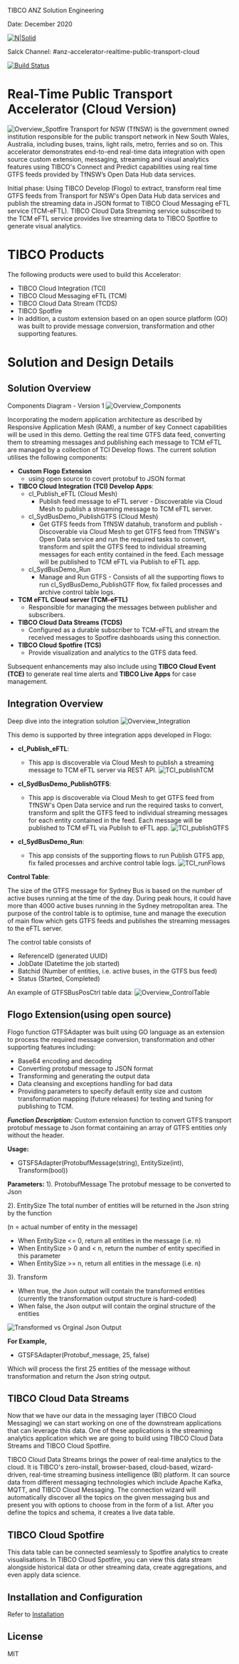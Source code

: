 
TIBCO ANZ Solution Engineering

Date: December 2020

[![N|Solid](https://docs.tibco.com/pub/businessevents-standard/5.4.0/doc/html/static/logo.png)](https://tibco.com)

Salck Channel: #anz-accelerator-realtime-public-transport-cloud

[![Build Status](https://travis-ci.org/joemccann/dillinger.svg?branch=master)](https://github.com/tibco-anz/gtfsSydBusAccelerator)

# Real-Time Public Transport Accelerator (Cloud Version)
![Overview_Spotfire](./images/Overview_Spotfire.png)
Transport for NSW (TfNSW) is the government owned institution responsible for the public transport network in New South Wales, Australia, including buses, trains, light rails, metro, ferries and so on. This accelerator demonstrates end-to-end real-time data integration with open source custom extension, messaging, streaming and visual analytics features using TIBCO's Connect and Predict capabilities using real time GTFS feeds provided by TfNSW’s Open Data Hub data services.

Initial phase:
Using TIBCO Develop (Flogo) to extract, transform real time GTFS feeds from Transport for NSW's Open Data Hub data services and publish the streaming data in JSON format to TIBCO Cloud Messaging eFTL service (TCM-eFTL). TIBCO Cloud Data Streaming service subscribed to the TCM eFTL service provides live streaming data to TIBCO Spotfire to generate visual analytics.

# TIBCO Products
The following products were used to build this Accelerator: 
  - TIBCO Cloud Integration (TCI)
  - TIBCO Cloud Messaging eFTL (TCM)
  - TIBCO Cloud Data Stream (TCDS)
  - TIBCO Spotfire
  - In addition, a custom extension based on an open source platform (GO) was built to provide message conversion, transformation and other supporting features.

# Solution and Design Details

## Solution Overview
Components Diagram - Version 1
![Overview_Components](./images/Overview_Components.png)

Incorporating the modern application architecture as described by Responsive Application Mesh (RAM), a number of key Connect capabilities will be used in this demo. Getting the real time GTFS data feed, converting them to streaming messages and publishing each message to TCM eFTL are managed by a collection of TCI Develop flows. The current solution utilises the following components:


  - **Custom Flogo Extension**
    - using open source to covert protobuf to JSON format
  - **TIBCO Cloud Integration (TCI) Develop Apps**:
    - cl_Publish_eFTL (Cloud Mesh)
      - Publish feed message to eFTL server - Discoverable via Cloud Mesh to publish a streaming message to TCM eFTL server.
    - cl_SydBusDemo_PublishGTFS (Cloud Mesh)
      - Get GTFS feeds from TfNSW datahub, transform and publish - Discoverable via Cloud Mesh to get GTFS feed from TfNSW's Open Data service and run the required tasks to convert, transform and split the GTFS feed to individual streaming messages for each entity contained in the feed. Each message will be published to TCM eFTL via Publish to eFTL app.
    - cl_SydBusDemo_Run
      - Manage and Run GTFS - Consists of all the supporting flows to  run cl_SydBusDemo_PublishGTF flow, fix failed processes and archive control table logs.
  - **TCM eFTL Cloud server (TCM-eFTL)**
    - Responsible for managing the messages between publisher and subscribers.
  - **TIBCO Cloud Data Streams (TCDS)**
    - Configured as a durable subscriber to TCM-eFTL and stream the received messages to Spotfire dashboards using this connection.
  - **TIBCO Cloud Spotfire (TCS)**
    - Provide visualization and analytics to the GTFS data feed.

Subsequent enhancements may also include using **TIBCO Cloud Event (TCE)** to generate real time alerts and **TIBCO Live Apps** for case management.

## Integration Overview   
Deep dive into the integration solution
![Overview_Integration](./images/Overview_Integration.png)

This demo is supported by three integration apps developed in Flogo:
  - **cl_Publish_eFTL**:
    - This app is discoverable via Cloud Mesh to publish a streaming message to TCM eFTL server via REST API.
![TCI_publishTCM](./images/TCI_publishTCM.png)

  - **cl_SydBusDemo_PublishGTFS**: 
    - This app is discoverable via Cloud Mesh to get GTFS feed from TfNSW's Open Data service and run the required tasks to convert, transform and split the GTFS feed to individual streaming messages for each entity contained in the feed. Each message will be published to TCM eFTL via Publish to eFTL app.
![TCI_publishGTFS](./images/TCI_publishGTFS.png)

  - **cl_SydBusDemo_Run**:
    - This app consists of the supporting flows to run Publish GTFS app, fix failed processes and archive control table logs.
![TCI_runFlows](./images/TCI_runFlows.png)

**Control Table**:

The size of the GTFS message for Sydney Bus is based on the number of active buses running at the time of the day. During peak hours, it could have more than 4000 active buses running in the Sydney metropolitan area. The purpose of the control table is to optimise, tune and manage the execution of main flow which gets GTFS feeds and publishes the streaming messages to the eFTL server. 

The control table consists of
  - ReferenceID (generated UUID)
  - JobDate (Datetime the job started)
  - Batchid (Number of entities, i.e. active buses, in the GTFS bus feed)
  - Status (Started, Completed)

An example of GTFSBusPosCtrl table data:
![Overview_ControlTable](./images/Overview_ControlTable.png)


## Flogo Extension(using open source)

Flogo function GTFSAdapter was built using GO language as an extension to process the required message conversion, transformation and other supporting features including:
  - Base64 encoding and decoding
  - Converting protobuf message to JSON format
  - Transforming and generating the output data
  - Data cleansing and exceptions handling for bad data 
  - Providing parameters to specify default entity size and custom transformation mapping (future releases) for testing and tuning for publishing to TCM.

***Function Description:***
Custom extension function to convert GTFS transport protobuf message to Json format containing an array of GTFS entities only without the header.

****Usage:****
  - GTSFSAdapter(ProtobufMessage(string), EntitySize(int), Transform(bool))

****Parameters:****
1). ProtobufMessage
The protobuf message to be converted to Json

2). EntitySize
The total number of entities will be returned in the Json string by the function

(n = actual number of entity in the message)

  - When EntitySize <= 0, return all entities in the message (i.e. n)
  - When EntitySize > 0 and < n, return the number of entity specified in this parameter
  - When EntitySize >= n, return all entities in the message (i.e. n)

3). Transform
  - When true, the Json output will contain the transformed entities (currently the transformation output structure is hard-coded)
  - When false, the Json output will contain the orginal structure of the entities

![Transformed vs Orginal Json Output](./images/TCI_TransfromVsOriginal.png)

****For Example,****
  - GTSFSAdapter(Protobuf_message, 25, false)

Which will process the first 25 entities of the message without transformation and return the Json string output.


## TIBCO Cloud Data Streams
Now that we have our data in the messaging layer (TIBCO Cloud Messaging) we can start working on one of the downstream applications that can leverage this data. One of these applications is the streaming analytics application which we are going to build using TIBCO Cloud Data Streams and TIBCO Cloud Spotfire.

TIBCO Cloud Data Streams brings the power of real-time analytics to the cloud. It is TIBCO's zero-install, browser-based, cloud-based, wizard-driven, real-time streaming business intelligence (BI) platform. It can source data from different messaging technologies which include Apache Kafka, MQTT, and TIBCO Cloud Messaging. The connection wizard will automatically discover all the topics on the given messaging bus and present you with options to choose from in the form of a list. After you define the topics and schema, it creates a live data table.

## TIBCO Cloud Spotfire
This data table can be connected seamlessly to Spotfire analytics to create visualisations. In TIBCO Cloud Spotfire, you can view this data stream alongside historical data or other streaming data, create aggregations, and even apply data science.

## Installation and Configuration
Refer to [Installation](WORKSHOP.md)

License
----
MIT
